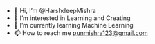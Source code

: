 - 👋 Hi, I’m @HarshdeepMishra
- 👀 I’m interested in Learning and Creating
- 🌱 I’m currently learning Machine Learning
- 📫 How to reach me punmishra123@gmail.com


<!---
HarshdeepMishra/HarshdeepMishra is a ✨ special ✨ repository because its `README.md` (this file) appears on your GitHub profile.
You can click the Preview link to take a look at your changes.
--->
